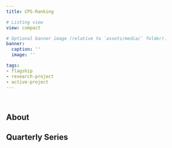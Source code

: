 ```yaml
---
title: CPS-Ranking

# Listing view
view: compact

# Optional banner image (relative to `assets/media/` folder).
banner:
  caption: ''
  image: ''

tags:
- flagship
- research-project
- active-project
---
```


<br>

<h2>About</h2>

<h2>Quarterly Series</h2>

<br>

